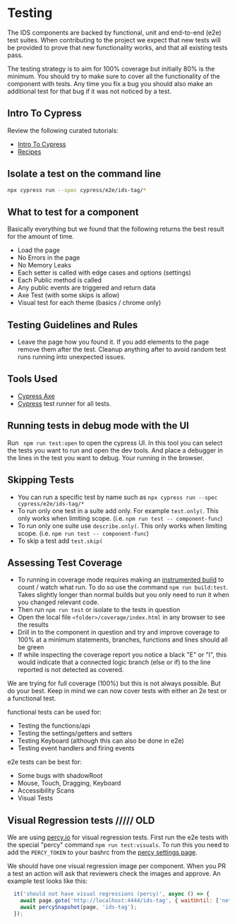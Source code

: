 # Testing

The IDS components are backed by functional, unit and end-to-end (e2e) test suites.  When contributing to the project we expect that new tests will be provided to prove that new functionality works, and that all existing tests pass.

The testing strategy is to aim for 100% coverage but initially 80% is the minimum. You should try to make sure to cover all the functionality of the component with tests. Any time you fix a bug you should also make an additional test for that bug if it was not noticed by a test.

## Intro To Cypress

Review the following curated tutorials:

- [Intro To Cypress](https://docs.cypress.io/guides/core-concepts/introduction-to-cypress)
- [Recipes](https://docs.cypress.io/examples/recipes)

## Isolate a test on the command line

```sh
npx cypress run --spec cypress/e2e/ids-tag/*
```

## What to test for a component

Basically everything but we found that the following returns the best result for the amount of time.

- Load the page
- No Errors in the page
- No Memory Leaks
- Each setter is called with edge cases and options (settings)
- Each Public method is called
- Any public events are triggered and return data
- Axe Test (with some skips is allow)
- Visual test for each theme (basics / chrome only)

## Testing Guidelines and Rules

- Leave the page how you found it. If you add elements to the page remove them after the test. Cleanup anything after to avoid random test runs running into unexpected issues.

## Tools Used

- [Cypress Axe](https://github.com/component-driven/cypress-axe)
- [Cypress](https://docs.cypress.io/api/table-of-contents) test runner for all tests.

## Running tests in debug mode with the UI

Run ` npm run test:open` to open the cypress UI. In this tool you can select the tests you want to run and open the dev tools. And place a debugger in the lines in the test you want to debug. Your running in the browser.

## Skipping Tests

- You can run a specific test by name such as `npx cypress run --spec cypress/e2e/ids-tag/*`
- To run only one test in a suite add only. For example `test.only(`. This only works when limiting scope. (i.e. `npm run test -- component-func`)
- To run only one suite use `describe.only(`. This only works when limiting scope. (i.e. `npm run test -- component-func`)
- To skip a test add `test.skip(`

## Assessing Test Coverage

- To running in coverage mode requires making an [instrumented build](https://github.com/istanbuljs/nyc/blob/master/docs/instrument.md) to count / watch what run. To do so use the command `npm run build:test`. Takes slightly longer than normal builds but you only need to run it when you changed relevant code.
- Then run `npm run test` or isolate to the tests in question
- Open the local file `<folder>/coverage/index.html` in any browser to see the results
- Drill in to the component in question and try and improve coverage to 100% at a minimum statements, branches, functions and lines should all be green
- If while inspecting the coverage report you notice a black "E" or "I", this would indicate that a connected logic branch (else or if) to the line reported is not detected as covered.

We are trying for full coverage (100%) but this is not always possible. But do your best.
Keep in mind we can now cover tests with either an 2e test or a functional test.

functional tests can be used for:

- Testing the functions/api
- Testing the settings/getters and setters
- Testing Keyboard (although this can also be done in e2e)
- Testing event handlers and firing events

e2e tests can be best for:

- Some bugs with shadowRoot
- Mouse, Touch, Dragging, Keyboard
- Accessibility Scans
- Visual Tests

## Visual Regression tests ///// OLD

We are using [percy.io](https://docs.percy.io/docs/puppeteer) for visual regression tests. First run the e2e tests with the special "percy" command `npm run test:visuals`. To run this you need to add the `PERCY_TOKEN` to your bashrc from the [percy settings page](https://percy.io/Infor-Design-System/IDS-Web-Components/settings).

We should have one visual regression image per component. When you PR a test an action will ask that reviewers check the images and approve. An example test looks like this:

```js
  it('should not have visual regressions (percy)', async () => {
    await page.goto('http://localhost:4444/ids-tag', { waitUntil: ['networkidle0', 'domcontentloaded'] });
    await percySnapshot(page, 'ids-tag');
  });
```
